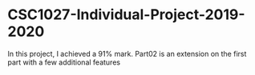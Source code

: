 # CSC1027-Individual-Project-2019-2020
In this project, I achieved a 91% mark.
Part02 is an extension on the first part with a few additional features
